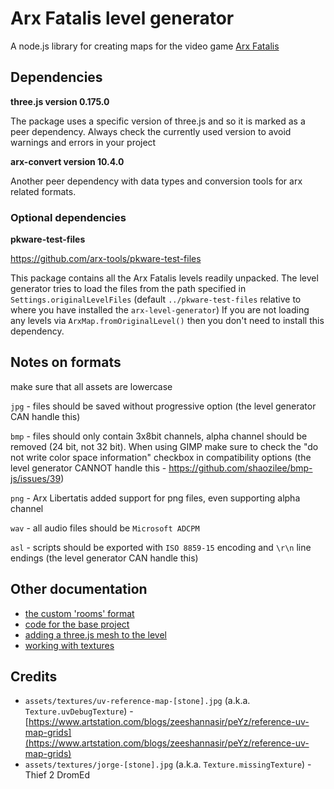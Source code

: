 # Arx Fatalis level generator

A node.js library for creating maps for the video game [Arx Fatalis](https://en.wikipedia.org/wiki/Arx_Fatalis)

## Dependencies

**three.js version 0.175.0**

The package uses a specific version of three.js and so it is marked as a peer dependency.
Always check the currently used version to avoid warnings and errors in your project

**arx-convert version 10.4.0**

Another peer dependency with data types and conversion tools for arx related formats.

### Optional dependencies

**pkware-test-files**

https://github.com/arx-tools/pkware-test-files

This package contains all the Arx Fatalis levels readily unpacked. The level generator tries to load the
files from the path specified in `Settings.originalLevelFiles` (default `../pkware-test-files`
relative to where you have installed the `arx-level-generator`) If you are not loading any levels via
`ArxMap.fromOriginalLevel()` then you don't need to install this dependency.

## Notes on formats

make sure that all assets are lowercase

`jpg` - files should be saved without progressive option (the level generator CAN handle this)

`bmp` - files should only contain 3x8bit channels, alpha channel should be removed (24 bit, not
32 bit). When using GIMP make sure to check the "do not write color space information" checkbox in
compatibility options (the level generator CANNOT handle this - https://github.com/shaozilee/bmp-js/issues/39)

`png` - Arx Libertatis added support for png files, even supporting alpha channel

`wav` - all audio files should be `Microsoft ADCPM`

`asl` - scripts should be exported with `ISO 8859-15` encoding and `\r\n` line endings (the level
generator CAN handle this)

## Other documentation

- [the custom 'rooms' format](docs/rooms.md)
- [code for the base project](docs/examples/base-project.md)
- [adding a three.js mesh to the level](docs/examples/adding-a-threejs-mesh.md)
- [working with textures](docs/examples/textures.md)

## Credits

- `assets/textures/uv-reference-map-[stone].jpg` (a.k.a. `Texture.uvDebugTexture`) - [https://www.artstation.com/blogs/zeeshannasir/peYz/reference-uv-map-grids](https://www.artstation.com/blogs/zeeshannasir/peYz/reference-uv-map-grids)
- `assets/textures/jorge-[stone].jpg` (a.k.a. `Texture.missingTexture`) - Thief 2 DromEd
